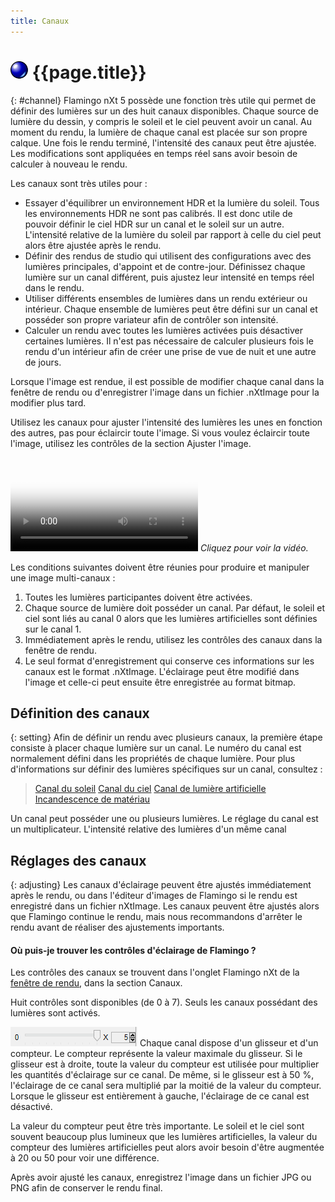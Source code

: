 ```yaml
---
title: Canaux
---
```


# ![images/render.svg](images/render.svg) {{page.title}}
{: #channel}
Flamingo nXt 5 possède une fonction très utile qui permet de définir des lumières sur un des huit canaux disponibles. Chaque source de lumière du dessin, y compris le soleil et le ciel peuvent avoir un canal. Au moment du rendu, la lumière de chaque canal est placée sur son propre calque. Une fois le rendu terminé, l'intensité des canaux peut être ajustée.  Les modifications sont appliquées en temps réel sans avoir besoin de calculer à nouveau le rendu.  

Les canaux sont très utiles pour :

 * Essayer d'équilibrer un environnement HDR et la lumière du soleil.  Tous les environnements HDR ne sont pas calibrés.  Il est donc utile de pouvoir définir le ciel HDR sur un canal et le soleil sur un autre.  L'intensité relative de la lumière du soleil par rapport à celle du ciel peut alors être ajustée après le rendu.
 * Définir des rendus de studio qui utilisent des configurations avec des lumières principales, d'appoint et de contre-jour. Définissez chaque lumière sur un canal différent, puis ajustez leur intensité en temps réel dans le rendu.
* Utiliser différents ensembles de lumières dans un rendu extérieur ou intérieur.  Chaque ensemble de lumières peut être défini sur un canal et posséder son propre variateur afin de contrôler son intensité.
 * Calculer un rendu avec toutes les lumières activées puis désactiver certaines lumières. Il n'est pas nécessaire de calculer plusieurs fois le rendu d'un intérieur afin de créer une prise de vue de nuit et une autre de jours.

Lorsque l'image est rendue, il est possible de modifier chaque canal dans la fenêtre de rendu ou d'enregistrer l'image dans un fichier .nXtImage pour la modifier plus tard.

Utilisez les canaux pour ajuster l'intensité des lumières les unes en fonction des autres, pas pour éclaircir toute l'image.  Si vous voulez éclaircir toute l'image, utilisez les contrôles de la section Ajuster l'image.

<video id="channelsvideo" src="images/flamingo-lights-onoff.mp4" poster="images/flamingo-lights-onoff.jpg" controls preload></video>
*Cliquez pour voir la vidéo.*

Les conditions suivantes doivent être réunies pour produire et manipuler une image multi-canaux :

 1. Toutes les lumières participantes doivent être activées.
 2. Chaque source de lumière doit posséder un canal. Par défaut, le soleil et ciel sont liés au canal 0 alors que les lumières artificielles sont définies sur le canal 1.
 3. Immédiatement après le rendu, utilisez les contrôles des canaux dans la fenêtre de rendu.
 3. Le seul format d'enregistrement qui conserve ces informations sur les canaux est le format .nXtImage. L'éclairage peut être modifié dans l'image et celle-ci peut ensuite être enregistrée au format bitmap.

## Définition des canaux 
{: setting}
Afin de définir un rendu avec plusieurs canaux, la première étape consiste à placer chaque lumière sur un canal. Le numéro du canal est normalement défini dans les propriétés de chaque lumière.  Pour plus d'informations sur définir des lumières spécifiques sur un canal, consultez :

>[Canal du soleil](sun-and-sky-tabs.html#sun-channel)
>[Canal du ciel](sun-and-sky-tabs.html#sky-channel)
>[Canal de lumière artificielle](lights-tab.html#channel)
>[Incandescence de matériau](documentproperties-flamingo.html#channel)

Un canal peut posséder une ou plusieurs lumières. Le réglage du canal est un multiplicateur. L'intensité relative des lumières d'un même canal 

## Réglages des canaux 
{: adjusting}
Les canaux d'éclairage peuvent être ajustés immédiatement après le rendu, ou dans l'éditeur d'images de Flamingo si le rendu est enregistré dans un fichier nXtImage. Les canaux peuvent être ajustés alors que Flamingo continue le rendu, mais nous recommandons d'arrêter le rendu avant de réaliser des ajustements importants. 

#### Où puis-je trouver les contrôles d'éclairage de Flamingo ?
Les contrôles des canaux se trouvent dans l'onglet Flamingo nXt de la [fenêtre de rendu](render-window.html), dans la section Canaux. 

Huit contrôles sont disponibles (de 0 à 7). Seuls les canaux possédant des lumières sont activés. 

![images/channel-slider.png](images/channel-slider.png)
Chaque canal dispose d'un glisseur et d'un compteur. Le compteur représente la valeur maximale du glisseur. Si le glisseur est à droite, toute la valeur du compteur est utilisée pour multiplier les quantités d'éclairage sur ce canal. De même, si le glisseur est à 50 %, l'éclairage de ce canal sera multiplié par la moitié de la valeur du compteur. Lorsque le glisseur est entièrement à gauche, l'éclairage de ce canal est désactivé. 

La valeur du compteur peut être très importante. Le soleil et le ciel sont souvent beaucoup plus lumineux que les lumières artificielles, la valeur du compteur des lumières artificielles peut alors avoir besoin d'être augmentée à 20 ou 50 pour voir une différence. 

Après avoir ajusté les canaux, enregistrez l'image dans un fichier JPG ou PNG afin de conserver le rendu final. 
